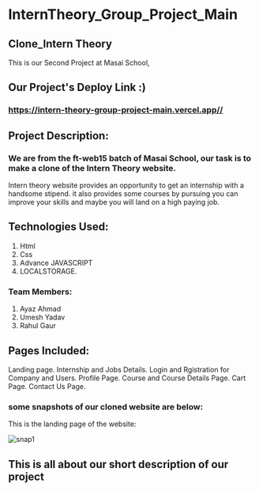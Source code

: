 # InternTheory_Group_Project_Main


## Clone_Intern Theory 

This is our Second Project at Masai School,

## Our Project's Deploy Link :)

### https://intern-theory-group-project-main.vercel.app//

## Project Description:

### We are from the ft-web15 batch of Masai School, our task is to make a clone of the Intern Theory website.

Intern theory website provides an opportunity to get an internship with a handsome stipend. it also provides some courses by pursuing you can improve your skills and maybe you will land on a high paying job.

## Technologies Used:
1. Html
2. Css
3. Advance JAVASCRIPT
4. LOCALSTORAGE.

### Team Members:
1. Ayaz Ahmad
2. Umesh Yadav
3. Rahul Gaur



## Pages Included:

Landing page.
Internship and Jobs
Details.
Login and Rgistration for Company and Users.
Profile Page.
Course and Course Details Page.
Cart Page.
Contact Us Page.


### some snapshots of our cloned website are below:

This is the landing page of the website:

![snap1](https://user-images.githubusercontent.com/91534605/141649437-f79799b7-9534-425e-8ae1-6b69fc3bd92c.png)



## This is all about our short description of our project
